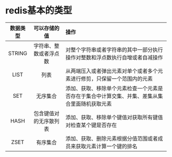 # redis基本的类型

|数据类型|	可以存储的值|	操作|
|:------:|:------:|:------|
|STRING	|字符串、整数或者浮点数|	对整个字符串或者字符串的其中一部分执行操作对整数和浮点数执行自增或者自减操作|
|LIST	|列表	|从两端压入或者弹出元素对单个或者多个元素进行修剪，只保留一个范围内的元素|
|SET	|无序集合	|添加、获取、移除单个元素检查一个元素是否存在于集合中计算交集、并集、差集从集合里面随机获取元素|
|HASH	|包含键值对的无序散列表|	添加、获取、移除单个键值对获取所有键值对检查某个键是否存在|
|ZSET|	有序集合|	添加、获取、删除元素根据分值范围或者成员来获取元素计算一个键的排名|
